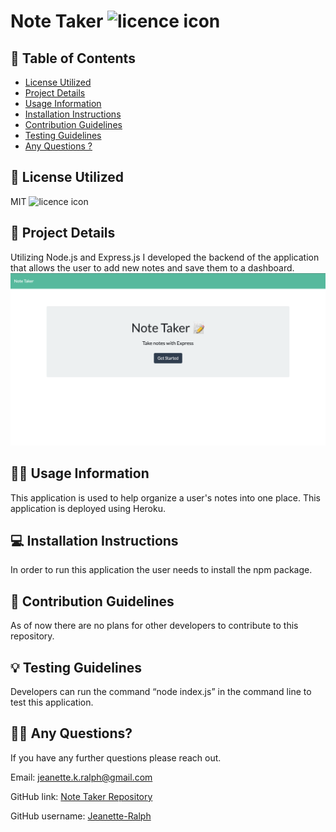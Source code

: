 # Note Taker ![licence icon](https://img.shields.io/badge/License-MIT-lavender.svg)

## 📝 Table of Contents
* [License Utilized](#license-utilized)
* [Project Details](#project-details)
* [Usage Information](#usage-information)
* [Installation Instructions](#installation-instructions)
* [Contribution Guidelines](#contribution-guidelines)
* [Testing Guidelines](#testing-guidelines)
* [Any Questions ?](#any-questions)

## 🔑 License Utilized
MIT ![licence icon](https://img.shields.io/badge/License-MIT-lavender.svg)

## 🚀 Project Details
Utilizing Node.js and Express.js I developed the backend of the application that allows the user to add new notes and save them to a dashboard.![App Screenshot](Assets/images/app1.png)

## 👩‍💻 Usage Information
This application is used to help organize a user's notes into one place. This application is deployed using Heroku.

## 💻 Installation Instructions
In order to run this application the user needs to install the npm package.

## 🤝 Contribution Guidelines
As of now there are no plans for other developers to contribute to this repository.

## 💡 Testing Guidelines
Developers can run the command “node index.js” in the command line to test this application. 

## 🙋‍♀️ Any Questions?

If you have any further questions please reach out.

Email: jeanette.k.ralph@gmail.com 

GitHub link: [Note Taker Repository](https://github.com/Jeanette-Ralph/Note-Taker)

GitHub username: [Jeanette-Ralph ](https://github.com/Jeanette-Ralph)

